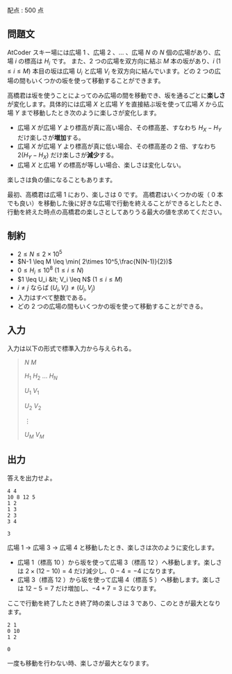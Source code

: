 配点 : $500$ 点

## 問題文

AtCoder スキー場には広場 $1$ 、広場 $2$ 、$\ldots$ 、広場 $N$ の $N$ 個の広場があり、広場 $i$ の標高は $H_i$ です。
また、$2$ つの広場を双方向に結ぶ $M$ 本の坂があり、$i$ $(1 \leq i \leq M)$ 本目の坂は広場 $U_i$ と広場 $V_i$ を双方向に結んでいます。どの $2$ つの広場の間もいくつかの坂を使って移動することができます。

高橋君は坂を使うことによってのみ広場の間を移動でき、坂を通るごとに**楽しさ**が変化します。具体的には広場 $X$ と広場 $Y$ を直接結ぶ坂を使って広場 $X$ から広場 $Y$ まで移動したとき次のように楽しさが変化します。

- 広場 $X$ が広場 $Y$ より標高が真に高い場合、その標高差、すなわち $H_X-H_Y$ だけ楽しさが**増加**する。
- 広場 $X$ が広場 $Y$ より標高が真に低い場合、その標高差の $2$ 倍、すなわち $2(H_Y-H_X)$ だけ楽しさが**減少**する。
- 広場 $X$ と広場 $Y$ の標高が等しい場合、楽しさは変化しない。

楽しさは負の値になることもあります。

最初、高橋君は広場 $1$ におり、楽しさは $0$ です。
高橋君はいくつかの坂（ $0$ 本でも良い）を移動した後に好きな広場で行動を終えることができるとしたとき、行動を終えた時点の高橋君の楽しさとしてありうる最大の値を求めてください。

## 制約

- $2 \leq N \leq 2\times 10^5$
- $N-1 \leq M \leq \min( 2\times 10^5,\frac{N(N-1)}{2})$
- $0 \leq H_i\leq 10^8$ $(1 \leq i \leq N)$
- $1 \leq U_i &lt; V_i \leq N$ $(1 \leq i \leq M)$
- $i \neq j$ ならば $(U_i,V_i) \neq (U_j, V_j)$
- 入力はすべて整数である。
- どの $2$ つの広場の間もいくつかの坂を使って移動することができる。

## 入力

入力は以下の形式で標準入力から与えられる。

> $N$ $M$
> 
> $H_1$ $H_2$ $\ldots$ $H_N$
> 
> $U_1$ $V_1$
> 
> $U_2$ $V_2$
> 
> $\vdots$
> 
> $U_M$ $V_M$

## 出力

答えを出力せよ。

```input1
4 4
10 8 12 5
1 2
1 3
2 3
3 4
```

```output1
3
```

広場 $1$ $\to$ 広場 $3$ $\to$ 広場 $4$ と移動したとき、楽しさは次のように変化します。

- 広場 $1$（標高 $10$ ）から坂を使って広場 $3$（標高 $12$ ）へ移動します。楽しさは $2\times (12-10)=4$ だけ減少し、$0-4=-4$ になります。
- 広場 $3$（標高 $12$ ）から坂を使って広場 $4$（標高 $5$ ）へ移動します。楽しさは $12-5=7$ だけ増加し、$-4+7=3$ になります。

ここで行動を終了したとき終了時の楽しさは $3$ であり、このときが最大となります。

```input2
2 1
0 10
1 2
```

```output2
0
```

一度も移動を行わない時、楽しさが最大となります。